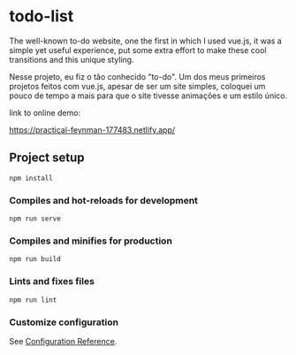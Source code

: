 # todo-list

The well-known to-do website, one the first in which I used vue.js, it was a simple yet useful experience, put some extra effort to make these cool transitions and this unique styling.

Nesse projeto, eu fiz o tão conhecido \"to-do\". Um dos meus primeiros projetos feitos com vue.js, apesar de ser um site simples, coloquei um pouco de tempo a mais para que o site tivesse animações e um estilo único.

link to online demo:

https://practical-feynman-177483.netlify.app/

## Project setup

```
npm install
```

### Compiles and hot-reloads for development

```
npm run serve
```

### Compiles and minifies for production

```
npm run build
```

### Lints and fixes files

```
npm run lint
```

### Customize configuration

See [Configuration Reference](https://cli.vuejs.org/config/).
